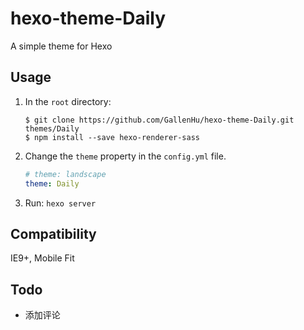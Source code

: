 # hexo-theme-Daily
A simple theme for Hexo

## Usage
1. In the `root` directory:
    ```git
    $ git clone https://github.com/GallenHu/hexo-theme-Daily.git themes/Daily
    $ npm install --save hexo-renderer-sass
    ```

2. Change the `theme` property in the `config.yml` file.
    ```yml
    # theme: landscape
    theme: Daily
    ```

3. Run: `hexo server`

## Compatibility
IE9+, Mobile Fit

## Todo
- 添加评论
